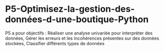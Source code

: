 # P5-Optimisez-la-gestion-des-données-d-une-boutique-Python
P5 a pour objectifs : Réaliser une analyse univariée pour interpréter des données, Gérer les erreurs et les incohérences présentes sur des données stockées, Classifier différents types de données
